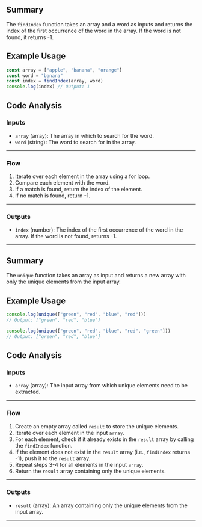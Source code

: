 ## Summary

The `findIndex` function takes an array and a word as inputs and returns the index of the first occurrence of the word in the array. If the word is not found, it returns -1.

## Example Usage

```javascript
const array = ["apple", "banana", "orange"]
const word = "banana"
const index = findIndex(array, word)
console.log(index) // Output: 1
```

## Code Analysis

### Inputs

- `array` (array): The array in which to search for the word.
- `word` (string): The word to search for in the array.

---

### Flow

1. Iterate over each element in the array using a for loop.
2. Compare each element with the word.
3. If a match is found, return the index of the element.
4. If no match is found, return -1.

---

### Outputs

- `index` (number): The index of the first occurrence of the word in the array. If the word is not found, returns -1.

---

## Summary

The `unique` function takes an array as input and returns a new array with only the unique elements from the input array.

## Example Usage

```javascript
console.log(unique(["green", "red", "blue", "red"]))
// Output: ["green", "red", "blue"]

console.log(unique(["green", "red", "blue", "red", "green"]))
// Output: ["green", "red", "blue"]
```

## Code Analysis

### Inputs

- `array` (array): The input array from which unique elements need to be extracted.

---

### Flow

1. Create an empty array called `result` to store the unique elements.
2. Iterate over each element in the input `array`.
3. For each element, check if it already exists in the `result` array by calling the `findIndex` function.
4. If the element does not exist in the `result` array (i.e., `findIndex` returns -1), push it to the `result` array.
5. Repeat steps 3-4 for all elements in the input `array`.
6. Return the `result` array containing only the unique elements.

---

### Outputs

- `result` (array): An array containing only the unique elements from the input array.

---
